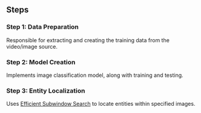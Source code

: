 
## Steps

### Step 1: Data Preparation

Responsible for extracting and creating the training data from the video/image source.


### Step 2: Model Creation

Implements image classification model, along with training and testing.


### Step 3: Entity Localization

Uses [Efficient Subwindow Search](https://ieeexplore.ieee.org/document/5166448) to locate entities within specified images.

